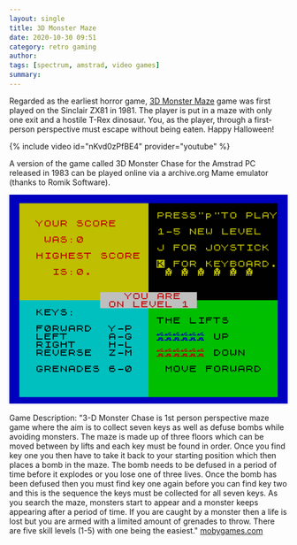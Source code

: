 ```yaml
---
layout: single 
title: 3D Monster Maze
date: 2020-10-30 09:51
category: retro gaming 
author: 
tags: [spectrum, amstrad, video games]
summary: 
---
```


Regarded as the earliest horror game, [3D Monster Maze](https://en.wikipedia.org/wiki/3D_Monster_Maze) game was first played on the Sinclair ZX81 in 1981.
The player is put in a maze with only one exit and a hostile T-Rex dinosaur. You, as the player, through a first-person perspective must escape without being eaten. 
Happy Halloween!

{% include video id="nKvd0zPfBE4" provider="youtube" %}

A version of the game called 3D Monster Chase for the Amstrad PC released in 1983 can be played online via a archive.org Mame emulator (thanks to Romik Software).

[![Play 3D Monster Maze](/assets/images/games/zx_3D_Monster_Chase_1984_Romik_Software_a.gif)](https://archive.org/details/zx_3D_Monster_Chase_1984_Romik_Software_a#loading)

Game Description: "3-D Monster Chase is 1st person perspective maze game where the aim is to collect seven keys as well as defuse bombs while avoiding monsters. The maze is made up of three floors which can be moved between by lifts and each key must be found in order. Once you find key one you then have to take it back to your starting position which then places a bomb in the maze. The bomb needs to be defused in a period of time before it explodes or you lose one of three lives. Once the bomb has been defused then you must find key one again before you can find key two and this is the sequence the keys must be collected for all seven keys. As you search the maze, monsters start to appear and a monster keeps appearing after a period of time. If you are caught by a monster then a life is lost but you are armed with a limited amount of grenades to throw. There are five skill levels (1-5) with one being the easiest." [mobygames.com](https://www.mobygames.com/game/zx-spectrum/3-d-monster-chase)